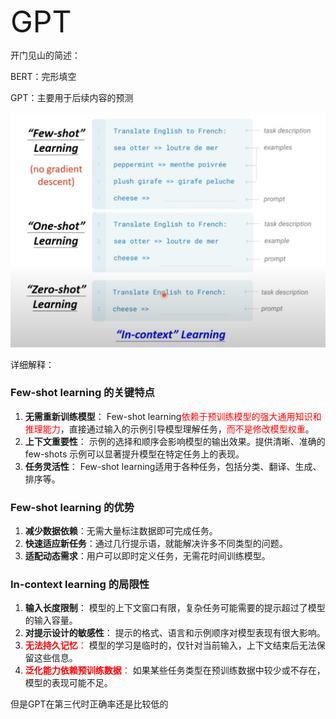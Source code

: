 <font size=8>GPT</font>



开门见山的简述：

BERT：完形填空

GPT：主要用于后续内容的预测



<img src="../深度学习笔记（理论）/imgCollect/GPT(1).png" alt="GPT(1)" style="zoom:50%;" />

详细解释：

### **Few-shot learning 的关键特点**

1. **无需重新训练模型**：
   Few-shot learning<font color=red>依赖于预训练模型的强大通用知识和推理能力</font>，直接通过输入的示例引导模型理解任务，<font color=red>而不是修改模型权重</font>。
2. **上下文重要性**：
   示例的选择和顺序会影响模型的输出效果。提供清晰、准确的 few-shots 示例可以显著提升模型在特定任务上的表现。
3. **任务灵活性**：
   Few-shot learning适用于各种任务，包括分类、翻译、生成、排序等。

 

### **Few-shot learning 的优势**

1. **减少数据依赖**：无需大量标注数据即可完成任务。
2. **快速适应新任务**：通过几行提示语，就能解决许多不同类型的问题。
3. **适配动态需求**：用户可以即时定义任务，无需花时间训练模型。



### **In-context learning 的局限性**

1. **输入长度限制**：
   模型的上下文窗口有限，复杂任务可能需要的提示超过了模型的输入容量。
2. **对提示设计的敏感性**：
   提示的格式、语言和示例顺序对模型表现有很大影响。
3. <font color=red>**无法持久记忆**：</font>
   模型的学习是临时的，仅针对当前输入，上下文结束后无法保留这些信息。
4. <font color=red>**泛化能力依赖预训练数据**：</font>
   如果某些任务类型在预训练数据中较少或不存在，模型的表现可能不足。





但是GPT在第三代时正确率还是比较低的

